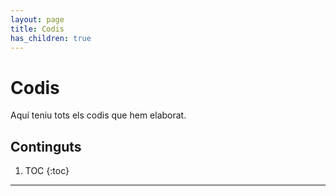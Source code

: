 ```yaml
---
layout: page
title: Codis
has_children: true
---
```


# Codis
Aquí teniu tots els codis que hem elaborat.

## Continguts
1. TOC
{:toc}

---
